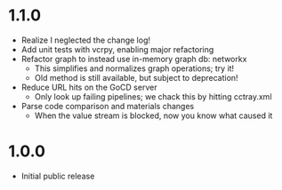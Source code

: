 # 1.1.0
* Realize I neglected the change log!
* Add unit tests with vcrpy, enabling major refactoring
* Refactor graph to instead use in-memory graph db: networkx
    * This simplifies and normalizes graph operations; try it!
    * Old method is still available, but subject to deprecation!
* Reduce URL hits on the GoCD server
    * Only look up failing pipelines; we chack this by hitting cctray.xml
* Parse code comparison and materials changes
    * When the value stream is blocked, now you know what caused it

# 1.0.0
* Initial public release
